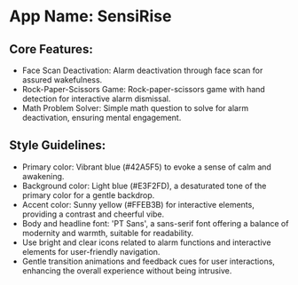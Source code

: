 # **App Name**: SensiRise

## Core Features:

- Face Scan Deactivation: Alarm deactivation through face scan for assured wakefulness.
- Rock-Paper-Scissors Game: Rock-paper-scissors game with hand detection for interactive alarm dismissal.
- Math Problem Solver: Simple math question to solve for alarm deactivation, ensuring mental engagement.

## Style Guidelines:

- Primary color: Vibrant blue (#42A5F5) to evoke a sense of calm and awakening.
- Background color: Light blue (#E3F2FD), a desaturated tone of the primary color for a gentle backdrop.
- Accent color: Sunny yellow (#FFEB3B) for interactive elements, providing a contrast and cheerful vibe.
- Body and headline font: 'PT Sans', a sans-serif font offering a balance of modernity and warmth, suitable for readability.
- Use bright and clear icons related to alarm functions and interactive elements for user-friendly navigation.
- Gentle transition animations and feedback cues for user interactions, enhancing the overall experience without being intrusive.